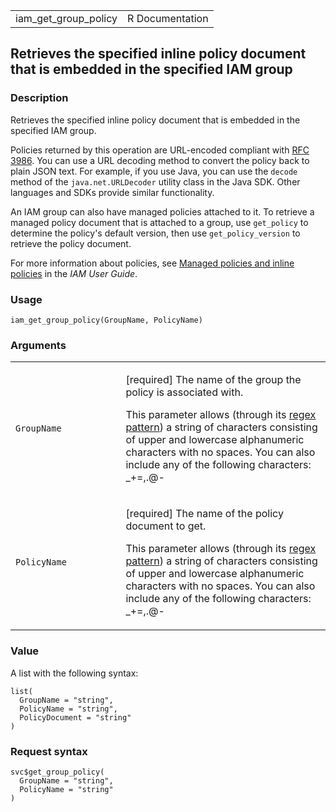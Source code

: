 <table style="width: 100%;">
<tbody>
<tr class="odd">
<td>iam_get_group_policy</td>
<td style="text-align: right;">R Documentation</td>
</tr>
</tbody>
</table>

## Retrieves the specified inline policy document that is embedded in the specified IAM group

### Description

Retrieves the specified inline policy document that is embedded in the
specified IAM group.

Policies returned by this operation are URL-encoded compliant with [RFC
3986](https://datatracker.ietf.org/doc/html/rfc3986). You can use a URL
decoding method to convert the policy back to plain JSON text. For
example, if you use Java, you can use the `decode` method of the
`java.net.URLDecoder` utility class in the Java SDK. Other languages and
SDKs provide similar functionality.

An IAM group can also have managed policies attached to it. To retrieve
a managed policy document that is attached to a group, use `get_policy`
to determine the policy's default version, then use `get_policy_version`
to retrieve the policy document.

For more information about policies, see [Managed policies and inline
policies](https://docs.aws.amazon.com/IAM/latest/UserGuide/access_policies_managed-vs-inline.html)
in the *IAM User Guide*.

### Usage

    iam_get_group_policy(GroupName, PolicyName)

### Arguments

<table>
<colgroup>
<col style="width: 35%" />
<col style="width: 65%" />
</colgroup>
<tbody>
<tr class="odd">
<td><code id="iam_get_group_policy_:_GroupName">GroupName</code></td>
<td><p>[required] The name of the group the policy is associated
with.</p>
<p>This parameter allows (through its <a
href="https://en.wikipedia.org/wiki/Regex">regex pattern</a>) a string
of characters consisting of upper and lowercase alphanumeric characters
with no spaces. You can also include any of the following characters:
_+=,.@-</p></td>
</tr>
<tr class="even">
<td><code id="iam_get_group_policy_:_PolicyName">PolicyName</code></td>
<td><p>[required] The name of the policy document to get.</p>
<p>This parameter allows (through its <a
href="https://en.wikipedia.org/wiki/Regex">regex pattern</a>) a string
of characters consisting of upper and lowercase alphanumeric characters
with no spaces. You can also include any of the following characters:
_+=,.@-</p></td>
</tr>
</tbody>
</table>

### Value

A list with the following syntax:

    list(
      GroupName = "string",
      PolicyName = "string",
      PolicyDocument = "string"
    )

### Request syntax

    svc$get_group_policy(
      GroupName = "string",
      PolicyName = "string"
    )
